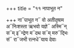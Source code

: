 +++
title = "११ नापाभूत न"

+++
ना᳓पाभूत न᳓ वो अतीतृषाम  
अ᳓निःशस्ता ऋभवो यज्ञे᳓ अस्मि᳓न्  
स᳓म् इ᳓न्द्रेण म᳓दथ स᳓म् मरु᳓द्भिः  
सं᳓ रा᳓जभी रत्नधे᳓याय देवाः